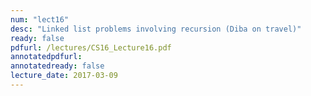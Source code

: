 ```yaml
---
num: "lect16"
desc: "Linked list problems involving recursion (Diba on travel)"
ready: false
pdfurl: /lectures/CS16_Lecture16.pdf
annotatedpdfurl: 
annotatedready: false
lecture_date: 2017-03-09 
---
```



